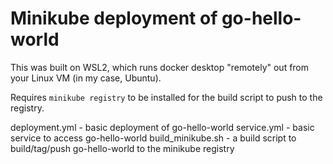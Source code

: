 # Minikube deployment of go-hello-world

This was built on WSL2, which runs docker desktop "remotely" out from your Linux VM (in my case, Ubuntu). 

Requires `minikube registry` to be installed for the build script to push to the registry.

deployment.yml      - basic deployment of go-hello-world
service.yml         - basic service to access go-hello-world
build_minikube.sh   - a build script to build/tag/push go-hello-world to the minikube registry
